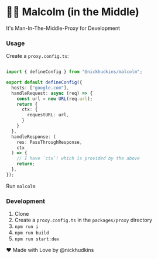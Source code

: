 # 👴🏻 Malcolm (in the Middle)

It's Man-In-The-Middle-Proxy for Development

### Usage

Create a `proxy.config.ts`:

```typescript

import { defineConfig } from "@nickhudkins/malcolm";

export default defineConfig({
  hosts: ["google.com"],
  handleRequest: async (req) => {
    const url = new URL(req.url);
    return {
      ctx: {
        requestURL: url,
      }
    }
  },
  handleResponse: (
    res: PassThroughResponse,
    ctx
  ) => {
    // I have `ctx`! which is provided by the above
    return;
  },
});
```

Run `malcolm`

### Development

1. Clone
1. Create a `proxy.config.ts` in the `packages/proxy` directory
1. `npm run i`
1. `npm run build`
1. `npm run start:dev`

❤️ Made with Love by @nickhudkins
